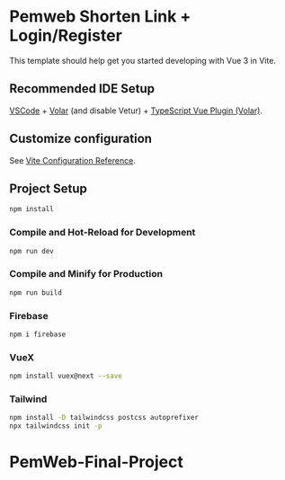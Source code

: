 # Pemweb Shorten Link + Login/Register

This template should help get you started developing with Vue 3 in Vite.

## Recommended IDE Setup

[VSCode](https://code.visualstudio.com/) + [Volar](https://marketplace.visualstudio.com/items?itemName=Vue.volar) (and disable Vetur) + [TypeScript Vue Plugin (Volar)](https://marketplace.visualstudio.com/items?itemName=Vue.vscode-typescript-vue-plugin).

## Customize configuration

See [Vite Configuration Reference](https://vitejs.dev/config/).

## Project Setup

```sh
npm install
```

### Compile and Hot-Reload for Development

```sh
npm run dev
```

### Compile and Minify for Production

```sh
npm run build
```

### Firebase
```sh
npm i firebase
```
### VueX
```sh
npm install vuex@next --save
```

### Tailwind
```sh
npm install -D tailwindcss postcss autoprefixer
npx tailwindcss init -p
```

# PemWeb-Final-Project
